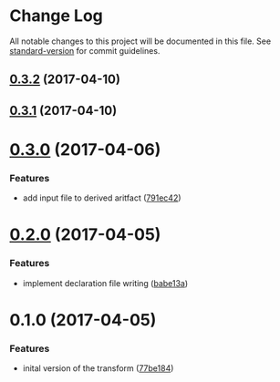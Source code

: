 # Change Log

All notable changes to this project will be documented in this file. See [standard-version](https://github.com/conventional-changelog/standard-version) for commit guidelines.

<a name="0.3.2"></a>
## [0.3.2](https://github.com/KnisterPeter/patternplate-transform-typescript/compare/v0.3.1...v0.3.2) (2017-04-10)



<a name="0.3.1"></a>
## [0.3.1](https://github.com/KnisterPeter/patternplate-transform-typescript/compare/v0.3.0...v0.3.1) (2017-04-10)



<a name="0.3.0"></a>
# [0.3.0](https://github.com/KnisterPeter/patternplate-transform-typescript/compare/v0.2.0...v0.3.0) (2017-04-06)


### Features

* add input file to derived aritfact ([791ec42](https://github.com/KnisterPeter/patternplate-transform-typescript/commit/791ec42))



<a name="0.2.0"></a>
# [0.2.0](https://github.com/KnisterPeter/patternplate-transform-typescript/compare/v0.1.0...v0.2.0) (2017-04-05)


### Features

* implement declaration file writing ([babe13a](https://github.com/KnisterPeter/patternplate-transform-typescript/commit/babe13a))



<a name="0.1.0"></a>
# 0.1.0 (2017-04-05)


### Features

* inital version of the transform ([77be184](https://github.com/KnisterPeter/patternplate-transform-typescript/commit/77be184))
